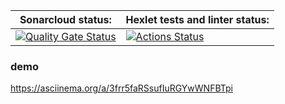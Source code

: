 | Sonarcloud status: | Hexlet tests and linter status: |
|--------------------|---------------------------------|
| [![Quality Gate Status](https://sonarcloud.io/api/project_badges/measure?project=Glazoff_frontend-project-46&metric=alert_status)](https://sonarcloud.io/summary/new_code?id=Glazoff_frontend-project-46) | [![Actions Status](https://github.com/Glazoff/frontend-project-46/actions/workflows/hexlet-check.yml/badge.svg)](https://github.com/Glazoff/frontend-project-46/actions) |

### demo
https://asciinema.org/a/3frr5faRSsufIuRGYwWNFBTpi

